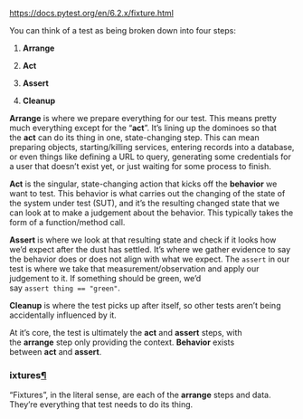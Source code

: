 https://docs.pytest.org/en/6.2.x/fixture.html

You can think of a test as being broken down into four steps:

1.  **Arrange**
    
2.  **Act**
    
3.  **Assert**
    
4.  **Cleanup**
    

**Arrange** is where we prepare everything for our test. This means pretty much everything except for the “**act**”. It’s lining up the dominoes so that the **act** can do its thing in one, state-changing step. This can mean preparing objects, starting/killing services, entering records into a database, or even things like defining a URL to query, generating some credentials for a user that doesn’t exist yet, or just waiting for some process to finish.

**Act** is the singular, state-changing action that kicks off the **behavior** we want to test. This behavior is what carries out the changing of the state of the system under test (SUT), and it’s the resulting changed state that we can look at to make a judgement about the behavior. This typically takes the form of a function/method call.

**Assert** is where we look at that resulting state and check if it looks how we’d expect after the dust has settled. It’s where we gather evidence to say the behavior does or does not align with what we expect. The `assert` in our test is where we take that measurement/observation and apply our judgement to it. If something should be green, we’d say `assert thing == "green"`.

**Cleanup** is where the test picks up after itself, so other tests aren’t being accidentally influenced by it.

At it’s core, the test is ultimately the **act** and **assert** steps, with the **arrange** step only providing the context. **Behavior** exists between **act** and **assert**.


### ixtures[¶](https://docs.pytest.org/en/6.2.x/fixture.html#back-to-fixtures "Permalink to this headline")

“Fixtures”, in the literal sense, are each of the **arrange** steps and data. They’re everything that test needs to do its thing.
